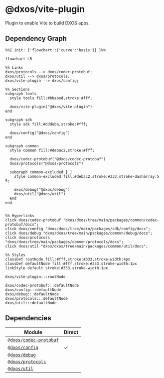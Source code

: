 # @dxos/vite-plugin

Plugin to enable Vite to build DXOS apps.

## Dependency Graph

```mermaid
%%{ init: {'flowchart':{'curve':'basis'}} }%%

flowchart LR

%% Links
dxos/protocols --> dxos/codec-protobuf;
dxos/util --> dxos/protocols;
dxos/vite-plugin --> dxos/config;

%% Sections
subgraph tools
  style tools fill:#bbabed,stroke:#fff;

  dxos/vite-plugin("@dxos/vite-plugin")
end

subgraph sdk
  style sdk fill:#dddeba,stroke:#fff;

  dxos/config("@dxos/config")
end

subgraph common
  style common fill:#debac2,stroke:#fff;

  dxos/codec-protobuf("@dxos/codec-protobuf")
  dxos/protocols("@dxos/protocols")

  subgraph common-excluded [ ]
    style common-excluded fill:#debac2,stroke:#333,stroke-dasharray:5 5;

    dxos/debug("@dxos/debug")
    dxos/util("@dxos/util")
  end
end


%% Hyperlinks
click dxos/codec-protobuf "dxos/dxos/tree/main/packages/common/codec-protobuf/docs";
click dxos/config "dxos/dxos/tree/main/packages/sdk/config/docs";
click dxos/debug "dxos/dxos/tree/main/packages/common/debug/docs";
click dxos/protocols "dxos/dxos/tree/main/packages/common/protocols/docs";
click dxos/util "dxos/dxos/tree/main/packages/common/util/docs";

%% Styles
classDef rootNode fill:#fff,stroke:#333,stroke-width:4px
classDef defaultNode fill:#fff,stroke:#333,stroke-width:1px
linkStyle default stroke:#333,stroke-width:1px

dxos/vite-plugin:::rootNode

dxos/codec-protobuf:::defaultNode
dxos/config:::defaultNode
dxos/debug:::defaultNode
dxos/protocols:::defaultNode
dxos/util:::defaultNode
```

## Dependencies

| Module | Direct |
|---|---|
| [`@dxos/codec-protobuf`](../../../packages/common/codec-protobuf/docs/README.md) |  |
| [`@dxos/config`](../../../packages/sdk/config/docs/README.md) | &check; |
| [`@dxos/debug`](../../../packages/common/debug/docs/README.md) |  |
| [`@dxos/protocols`](../../../packages/common/protocols/docs/README.md) |  |
| [`@dxos/util`](../../../packages/common/util/docs/README.md) |  |
